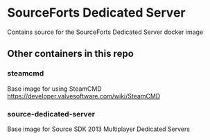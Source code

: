 # SourceForts Dedicated Server

Contains source for the SourceForts Dedicated Server docker image

## Other containers in this repo

### steamcmd

Base image for using SteamCMD
https://developer.valvesoftware.com/wiki/SteamCMD

### source-dedicated-server

Base image for Source SDK 2013 Multiplayer Dedicated Servers
